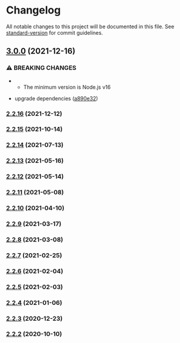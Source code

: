 # Changelog

All notable changes to this project will be documented in this file. See [standard-version](https://github.com/conventional-changelog/standard-version) for commit guidelines.

## [3.0.0](https://github.com/BlackGlory/internet-number/compare/v2.2.16...v3.0.0) (2021-12-16)


### ⚠ BREAKING CHANGES

* - The minimum version is Node.js v16

* upgrade dependencies ([a890e32](https://github.com/BlackGlory/internet-number/commit/a890e325ad9ec01794afd796cbb841569730f5ed))

### [2.2.16](https://github.com/BlackGlory/internet-number/compare/v2.2.15...v2.2.16) (2021-12-12)

### [2.2.15](https://github.com/BlackGlory/internet-number/compare/v2.2.14...v2.2.15) (2021-10-14)

### [2.2.14](https://github.com/BlackGlory/internet-number/compare/v2.2.13...v2.2.14) (2021-07-13)

### [2.2.13](https://github.com/BlackGlory/internet-number/compare/v2.2.12...v2.2.13) (2021-05-16)

### [2.2.12](https://github.com/BlackGlory/internet-number/compare/v2.2.11...v2.2.12) (2021-05-14)

### [2.2.11](https://github.com/BlackGlory/internet-number/compare/v2.2.10...v2.2.11) (2021-05-08)

### [2.2.10](https://github.com/BlackGlory/internet-number/compare/v2.2.9...v2.2.10) (2021-04-10)

### [2.2.9](https://github.com/BlackGlory/internet-number/compare/v2.2.8...v2.2.9) (2021-03-17)

### [2.2.8](https://github.com/BlackGlory/internet-number/compare/v2.2.7...v2.2.8) (2021-03-08)

### [2.2.7](https://github.com/BlackGlory/internet-number/compare/v2.2.6...v2.2.7) (2021-02-25)

### [2.2.6](https://github.com/BlackGlory/internet-number/compare/v2.2.5...v2.2.6) (2021-02-04)

### [2.2.5](https://github.com/BlackGlory/internet-number/compare/v2.2.4...v2.2.5) (2021-02-03)

### [2.2.4](https://github.com/BlackGlory/internet-number/compare/v2.2.3...v2.2.4) (2021-01-06)

### [2.2.3](https://github.com/BlackGlory/internet-number/compare/v2.2.2...v2.2.3) (2020-12-23)

### [2.2.2](https://github.com/BlackGlory/internet-number/compare/v2.2.1...v2.2.2) (2020-10-10)
